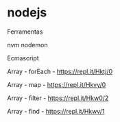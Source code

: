 # nodejs


Ferramentas 

nvm
nodemon 


Ecmascript

Array - forEach -  https://repl.it/Hktj/0


Array - map -  https://repl.it/Hkvy/0

Array - filter - https://repl.it/Hkw0/2

Array - find - https://repl.it/Hkwv/1

